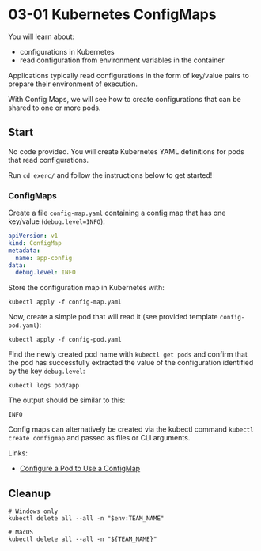 # 03-01 Kubernetes ConfigMaps

You will learn about:

* configurations in Kubernetes
* read configuration from environment variables in the container

Applications typically read configurations in the form of key/value pairs to prepare their environment of execution.

With Config Maps, we will see how to create configurations that can be shared to one or more pods.

## Start

No code provided. You will create Kubernetes YAML definitions for pods that read configurations.

Run `cd exerc/` and follow the instructions below to get started!

### ConfigMaps

Create a file `config-map.yaml` containing a config map that has one key/value (`debug.level=INFO`):

```yaml
apiVersion: v1
kind: ConfigMap
metadata:
  name: app-config
data:
  debug.level: INFO
```

Store the configuration map in Kubernetes with:

```console
kubectl apply -f config-map.yaml
```

Now, create a simple pod that will read it (see provided template `config-pod.yaml`):

```console
kubectl apply -f config-pod.yaml
```

Find the newly created pod name with `kubectl get pods` and confirm that the pod has successfully extracted the value of the configuration identified by the key `debug.level`:

```console
kubectl logs pod/app
```

The output should be similar to this:

```output
INFO
```

Config maps can alternatively be created via the kubectl command `kubectl create configmap` and passed as files or CLI arguments.

Links:

* [Configure a Pod to Use a ConfigMap](https://kubernetes.io/docs/tasks/configure-pod-container/configure-pod-configmap/)

## Cleanup

```console
# Windows only
kubectl delete all --all -n "$env:TEAM_NAME"

# MacOS
kubectl delete all --all -n "${TEAM_NAME}"
```
